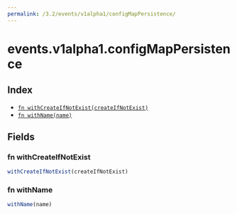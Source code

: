 ```yaml
---
permalink: /3.2/events/v1alpha1/configMapPersistence/
---
```


# events.v1alpha1.configMapPersistence



## Index

* [`fn withCreateIfNotExist(createIfNotExist)`](#fn-withcreateifnotexist)
* [`fn withName(name)`](#fn-withname)

## Fields

### fn withCreateIfNotExist

```ts
withCreateIfNotExist(createIfNotExist)
```



### fn withName

```ts
withName(name)
```

